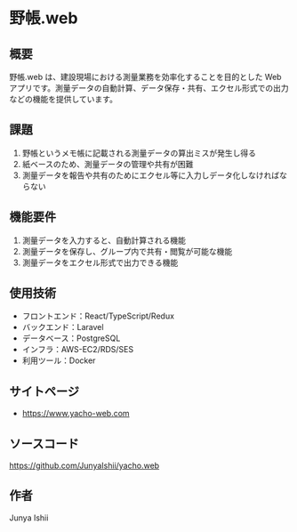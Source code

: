 # 野帳.web

## 概要

野帳.web は、建設現場における測量業務を効率化することを目的とした Web アプリです。測量データの自動計算、データ保存・共有、エクセル形式での出力などの機能を提供しています。

## 課題

1. 野帳というメモ帳に記載される測量データの算出ミスが発生し得る
2. 紙ベースのため、測量データの管理や共有が困難
3. 測量データを報告や共有のためにエクセル等に入力しデータ化しなければならない

## 機能要件

1. 測量データを入力すると、自動計算される機能
2. 測量データを保存し、グループ内で共有・閲覧が可能な機能
3. 測量データをエクセル形式で出力できる機能

## 使用技術

-   フロントエンド：React/TypeScript/Redux
-   バックエンド：Laravel
-   データベース：PostgreSQL
-   インフラ：AWS-EC2/RDS/SES
-   利用ツール：Docker

## サイトページ

-   https://www.yacho-web.com

## ソースコード

https://github.com/JunyaIshii/yacho.web

## 作者

Junya Ishii
